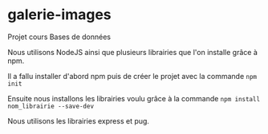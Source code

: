 # galerie-images
Projet cours Bases de données

Nous utilisons NodeJS ainsi que plusieurs librairies que l'on installe grâce à npm.

Il a fallu installer d'abord npm puis de créer le projet avec la commande `npm init`

Ensuite nous installons les librairies voulu grâce à la commande `npm install nom_librairie --save-dev`

Nous utilisons les librairies express et pug.